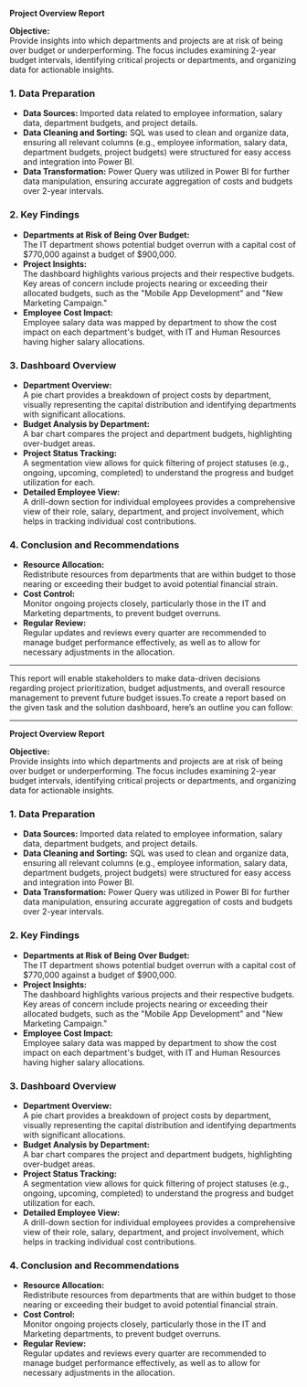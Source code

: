 
**Project Overview Report**

**Objective:**  
Provide insights into which departments and projects are at risk of being over budget or underperforming. The focus includes examining 2-year budget intervals, identifying critical projects or departments, and organizing data for actionable insights.

### 1. **Data Preparation**
   - **Data Sources:** Imported data related to employee information, salary data, department budgets, and project details.
   - **Data Cleaning and Sorting:** SQL was used to clean and organize data, ensuring all relevant columns (e.g., employee information, salary data, department budgets, project budgets) were structured for easy access and integration into Power BI.
   - **Data Transformation:** Power Query was utilized in Power BI for further data manipulation, ensuring accurate aggregation of costs and budgets over 2-year intervals.

### 2. **Key Findings**
   - **Departments at Risk of Being Over Budget:**  
     The IT department shows potential budget overrun with a capital cost of $770,000 against a budget of $900,000.
   - **Project Insights:**  
     The dashboard highlights various projects and their respective budgets. Key areas of concern include projects nearing or exceeding their allocated budgets, such as the "Mobile App Development" and "New Marketing Campaign."
   - **Employee Cost Impact:**  
     Employee salary data was mapped by department to show the cost impact on each department's budget, with IT and Human Resources having higher salary allocations.

### 3. **Dashboard Overview**
   - **Department Overview:**  
     A pie chart provides a breakdown of project costs by department, visually representing the capital distribution and identifying departments with significant allocations.
   - **Budget Analysis by Department:**  
     A bar chart compares the project and department budgets, highlighting over-budget areas.
   - **Project Status Tracking:**  
     A segmentation view allows for quick filtering of project statuses (e.g., ongoing, upcoming, completed) to understand the progress and budget utilization for each.
   - **Detailed Employee View:**  
     A drill-down section for individual employees provides a comprehensive view of their role, salary, department, and project involvement, which helps in tracking individual cost contributions.

### 4. **Conclusion and Recommendations**
   - **Resource Allocation:**  
     Redistribute resources from departments that are within budget to those nearing or exceeding their budget to avoid potential financial strain.
   - **Cost Control:**  
     Monitor ongoing projects closely, particularly those in the IT and Marketing departments, to prevent budget overruns.
   - **Regular Review:**  
     Regular updates and reviews every quarter are recommended to manage budget performance effectively, as well as to allow for necessary adjustments in the allocation.

--- 

This report will enable stakeholders to make data-driven decisions regarding project prioritization, budget adjustments, and overall resource management to prevent future budget issues.To create a report based on the given task and the solution dashboard, here’s an outline you can follow:

---

**Project Overview Report**

**Objective:**  
Provide insights into which departments and projects are at risk of being over budget or underperforming. The focus includes examining 2-year budget intervals, identifying critical projects or departments, and organizing data for actionable insights.

### 1. **Data Preparation**
   - **Data Sources:** Imported data related to employee information, salary data, department budgets, and project details.
   - **Data Cleaning and Sorting:** SQL was used to clean and organize data, ensuring all relevant columns (e.g., employee information, salary data, department budgets, project budgets) were structured for easy access and integration into Power BI.
   - **Data Transformation:** Power Query was utilized in Power BI for further data manipulation, ensuring accurate aggregation of costs and budgets over 2-year intervals.

### 2. **Key Findings**
   - **Departments at Risk of Being Over Budget:**  
     The IT department shows potential budget overrun with a capital cost of $770,000 against a budget of $900,000.
   - **Project Insights:**  
     The dashboard highlights various projects and their respective budgets. Key areas of concern include projects nearing or exceeding their allocated budgets, such as the "Mobile App Development" and "New Marketing Campaign."
   - **Employee Cost Impact:**  
     Employee salary data was mapped by department to show the cost impact on each department's budget, with IT and Human Resources having higher salary allocations.

### 3. **Dashboard Overview**
   - **Department Overview:**  
     A pie chart provides a breakdown of project costs by department, visually representing the capital distribution and identifying departments with significant allocations.
   - **Budget Analysis by Department:**  
     A bar chart compares the project and department budgets, highlighting over-budget areas.
   - **Project Status Tracking:**  
     A segmentation view allows for quick filtering of project statuses (e.g., ongoing, upcoming, completed) to understand the progress and budget utilization for each.
   - **Detailed Employee View:**  
     A drill-down section for individual employees provides a comprehensive view of their role, salary, department, and project involvement, which helps in tracking individual cost contributions.

### 4. **Conclusion and Recommendations**
   - **Resource Allocation:**  
     Redistribute resources from departments that are within budget to those nearing or exceeding their budget to avoid potential financial strain.
   - **Cost Control:**  
     Monitor ongoing projects closely, particularly those in the IT and Marketing departments, to prevent budget overruns.
   - **Regular Review:**  
     Regular updates and reviews every quarter are recommended to manage budget performance effectively, as well as to allow for necessary adjustments in the allocation.
